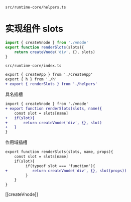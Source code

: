 `src/runtime-core/helpers.ts`

# 实现组件 slots

```ts
import { createVnode } from './vnode'
export function renderSlots(slots){
	return createVnode('div', {}, slots)	
}
```

`src/runtime-core/index.ts`
```diff
export { createApp } from './createApp'
export { h } from './h'
+ export { renderSlots } from './helpers'
```

具名插槽
```diff
import { createVnode } from './vnode'
+ export function renderSlots(slots, name){
	const slot = slots[name]
+	if(slot){
+		return createVnode('div', {}, slot)
+	}
}
```

作用域插槽
```diff
export function renderSlots(slots, name, props){
	const slot = slots[name]
	if(slot){
		 if(typeof slot === 'function'){
+			return createVnode('div', {}, slot(props)) 
		 }
	}
}
```

[[createVnode]]